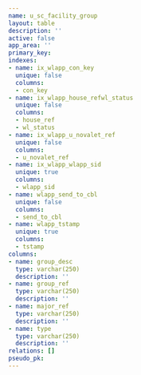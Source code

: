 ```yaml
---
name: u_sc_facility_group
layout: table
description: ''
active: false
app_area: ''
primary_key: 
indexes:
- name: ix_wlapp_con_key
  unique: false
  columns:
  - con_key
- name: ix_wlapp_house_refwl_status
  unique: false
  columns:
  - house_ref
  - wl_status
- name: ix_wlapp_u_novalet_ref
  unique: false
  columns:
  - u_novalet_ref
- name: ix_wlapp_wlapp_sid
  unique: true
  columns:
  - wlapp_sid
- name: wlapp_send_to_cbl
  unique: false
  columns:
  - send_to_cbl
- name: wlapp_tstamp
  unique: true
  columns:
  - tstamp
columns:
- name: group_desc
  type: varchar(250)
  description: ''
- name: group_ref
  type: varchar(250)
  description: ''
- name: major_ref
  type: varchar(250)
  description: ''
- name: type
  type: varchar(250)
  description: ''
relations: []
pseudo_pk: 
---
```


